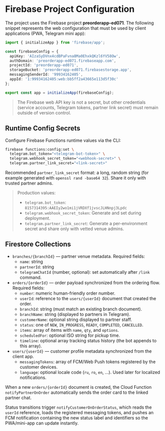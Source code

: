 # Firebase Project Configuration

The project uses the Firebase project **preorderapp-ed071**. The following snippet represents the web configuration that must be
used by client applications (PWA, Telegram mini app):

```ts
import { initializeApp } from 'firebase/app';

const firebaseConfig = {
  apiKey: 'AIzaSyDVnx4cdBPaFvna8Ma0EhxkQKzl6YV58Ow',
  authDomain: 'preorderapp-ed071.firebaseapp.com',
  projectId: 'preorderapp-ed071',
  storageBucket: 'preorderapp-ed071.firebasestorage.app',
  messagingSenderId: '99934162405',
  appId: '1:99934162405:web:bb5ff2a43665e113d5f30c'
};

export const app = initializeApp(firebaseConfig);
```

> The Firebase web API key is not a secret, but other credentials (service accounts, Telegram tokens, partner link secret) must
remain outside of version control.

## Runtime Config Secrets

Configure Firebase Functions runtime values via the CLI:

```bash
firebase functions:config:set \
  telegram.bot_token="<telegram-bot-token>" \
  telegram.webhook_secret_token="<webhook-secret>" \
  telegram.partner_link_secret="<link-secret>"
```

Recommended `partner_link_secret` format: a long, random string (for example generated with `openssl rand -base64 32`). Share
it only with trusted partner admins.

> Production values:
> - `telegram.bot_token`: `8157314395:AAEIy2wo1mi1jVRDXf1jvscJLHNnpj3Lpdc`
> - `telegram.webhook_secret_token`: Generate and set during deployment.
> - `telegram.partner_link_secret`: Generate a per-environment secret and share only with vetted venue admins.

## Firestore Collections

- `branches/{branchId}` — partner venue metadata. Required fields:
  - `name`: string
  - `partnerId`: string
  - `telegramChatId` (number, optional): set automatically after `/link` command.
- `orders/{orderId}` — order payload synchronized from the ordering flow. Required fields:
  - `number`: numeric human-friendly order number.
  - `userId`: reference to the `users/{userId}` document that created the order.
  - `branchId`: string (must match an existing branch document).
  - `branchName`: string (displayed to partners in Telegram).
  - `customerName`: optional string displayed to partner staff.
  - `status`: one of `NEW`, `IN_PROGRESS`, `READY`, `COMPLETED`, `CANCELLED`.
  - `items`: array of items with `name`, `qty`, and `options`.
  - `scheduledFor`: optional ISO string for pickup time.
  - `timeline`: optional array tracking status history (the bot appends to this array).
- `users/{userId}` — customer profile metadata synchronized from the client app.
  - `messagingTokens`: array of FCM/Web Push tokens registered by the customer devices.
  - `language`: optional locale code (`ru`, `ro`, `en`, ...). Used later for localized notifications.

When a new `orders/{orderId}` document is created, the Cloud Function `notifyPartnerOnOrder` automatically sends the order card to the linked partner chat.

Status transitions trigger `notifyCustomerOnOrderStatus`, which reads the `userId` reference, loads the registered messaging tokens, and pushes an FCM notification containing the new status label and identifiers so the PWA/mini-app can update instantly.
